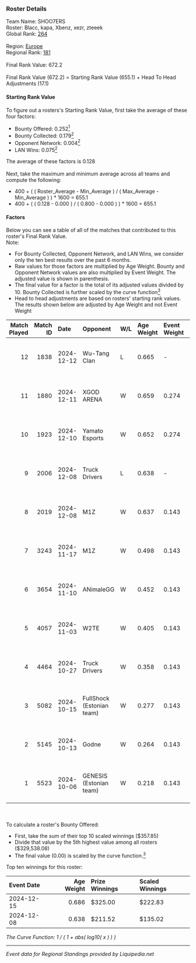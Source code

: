 ### Roster Details<br />
Team Name: SHOO7ERS<br />
Roster: Blacc, kapa, Xbenz, xezr, zteeek<br />
Global Rank: [264](../standings_global.md)<br />
<br />
Region: [Europe]( ../standings_europe.md)<br />
Regional Rank: [181]( ../standings_europe.md)<br />
<br />
Final Rank Value:  672.2<br />
<br />
Final Rank Value (672.2) = Starting Rank Value (655.1) + Head To Head Adjustments (17.1)<br />

#### Starting Rank Value<br />
To figure out a rosters's Starting Rank Value, first take the average of these four factors:<br />
- Bounty Offered: 0.252[<sup>1</sup>](#table2)
- Bounty Collected: 0.179[<sup>2</sup>](#table1)
- Opponent Network: 0.004[<sup>2</sup>](#table1)
- LAN Wins: 0.075[<sup>2</sup>](#table1)

The average of these factors is 0.128<br />
<br />
Next, take the maximum and minimum average across all teams and compute the following:<br />
- 400 + ( ( Roster_Average - Min_Average ) / ( Max_Average - Min_Average ) ) * 1600 = 655.1
- 400 + ( ( 0.128 - 0.000 ) / ( 0.800 - 0.000 ) ) * 1600 = 655.1


#### Factors<br />
Below you can see a table of all of the matches that contributed to this roster's Final Rank Value.<br />
Note:<br />

- For Bounty Collected, Opponent Network, and LAN Wins, we consider only the ten best results over the past 6 months.
- Raw values for those factors are multiplied by Age Weight. Bounty and Opponent Network values are also multiplied by Event Weight. The adjusted value is shown in parenthesis.
- The final value for a factor is the total of its adjusted values divided by 10. Bounty Collected is further scaled by the curve function[<sup>3</sup>](#curveFunction)
- Head to head adjustments are based on rosters' starting rank values. The results shown below are adjusted by Age Weight and not Event Weight
<span id="table1"></span><br />


| Match Played | Match ID | Date       | Opponent                  | W/L | Age Weight | Event Weight | Bounty Collected | Opponent Network | LAN Wins  | H2H Adj. | Roster                             |
| -: | -: | :- | :- | :- | :- | :- | :- | :- | :- | -: | :- |
|           12 |     1838 | 2024-12-12 | Wu-Tang Clan              | L   | 0.665      | -            | -                | -                | -         |   -10.89 | Blacc, kapa, Xbenz, xezr, zteeek   |
|           11 |     1880 | 2024-12-11 | XGOD ARENA                | W   | 0.659      | 0.274        | 0.000 (0.000)    | 0.038 (0.007)    | 0 (0.000) |     7.71 | Blacc, kapa, Wahtzz, Xbenz, zteeek |
|           10 |     1923 | 2024-12-10 | Yamato Esports            | W   | 0.652      | 0.274        | 0.000 (0.000)    | 0.019 (0.003)    | 0 (0.000) |     5.82 | Blacc, kapa, Wahtzz, Xbenz, zteeek |
|            9 |     2006 | 2024-12-08 | Truck Drivers             | L   | 0.638      | -            | -                | -                | -         |    -9.83 | Blacc, hY, kapa, wahtzz, Xbenz     |
|            8 |     2019 | 2024-12-08 | M1Z                       | W   | 0.637      | 0.143        | 0.000 (0.000)    | 0.111 (0.010)    | 1 (0.637) |     3.90 | Blacc, hY, kapa, wahtzz, Xbenz     |
|            7 |     3243 | 2024-11-17 | M1Z                       | W   | 0.498      | 0.143        | 0.000 (0.000)    | 0.111 (0.008)    | 0 (0.000) |     3.01 | Blacc, hY, kapa, wahtzz, Xbenz     |
|            6 |     3654 | 2024-11-10 | ANimaleGG                 | W   | 0.452      | 0.143        | 0.000 (0.000)    | 0.055 (0.004)    | 0 (0.000) |     3.81 | Blacc, hY, kapa, wahtzz, Xbenz     |
|            5 |     4057 | 2024-11-03 | W2TE                      | W   | 0.405      | 0.143        | 0.000 (0.000)    | 0.012 (0.001)    | 0 (0.000) |     2.27 | Blacc, hY, kapa, wahtzz, Xbenz     |
|            4 |     4464 | 2024-10-27 | Truck Drivers             | W   | 0.358      | 0.143        | 0.002 (0.000)    | 0.120 (0.006)    | 0 (0.000) |     6.22 | Blacc, hY, kapa, wahtzz, Xbenz     |
|            3 |     5082 | 2024-10-15 | FullShock (Estonian team) | W   | 0.277      | 0.143        | 0.000 (0.000)    | 0.017 (0.001)    | 0 (0.000) |     1.62 | Blacc, hY, kapa, wahtzz, Xbenz     |
|            2 |     5145 | 2024-10-13 | Godne                     | W   | 0.264      | 0.143        | 0.000 (0.000)    | 0.045 (0.002)    | 0 (0.000) |     1.57 | Blacc, hY, kapa, wahtzz, Xbenz     |
|            1 |     5523 | 2024-10-06 | GENESIS (Estonian team)   | W   | 0.218      | 0.143        | 0.000 (0.000)    | 0.107 (0.003)    | 0 (0.000) |     1.92 | Blacc, hY, kapa, wahtzz, Xbenz     |

<br />
<span id="table2"></span><br />
To calculate a roster's Bounty Offered:<br />

- First, take the sum of their top 10 scaled winnings ($357.85)
- Divide that value by the 5th highest value among all rosters ($329,538.08)
- The final value (0.00) is scaled by the curve function.[<sup>3</sup>](#curveFunction)

Top ten winnings for this roster:<br />

| Event Date | Age Weight | Prize Winnings | Scaled Winnings |
| :- | -: | :- | :- |
| 2024-12-15 |      0.686 | $325.00        | $222.83         |
| 2024-12-08 |      0.638 | $211.52        | $135.02         |


<span id="curveFunction"></span>_The Curve Function: 1 / ( 1 + abs( log10( x ) ) )_<br />

---
_Event data for Regional Standings provided by Liquipedia.net_<br />
